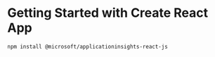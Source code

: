 # Getting Started with Create React App

```
npm install @microsoft/applicationinsights-react-js
```
